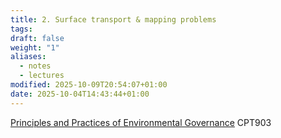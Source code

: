 ```yaml
---
title: 2. Surface transport & mapping problems
tags:
draft: false
weight: "1"
aliases:
  - notes
  - lectures
modified: 2025-10-09T20:54:07+01:00
date: 2025-10-04T14:43:44+01:00
---
```

[Principles and Practices of Environmental Governance](/masters/modules/sustainable-transport/) CPT903